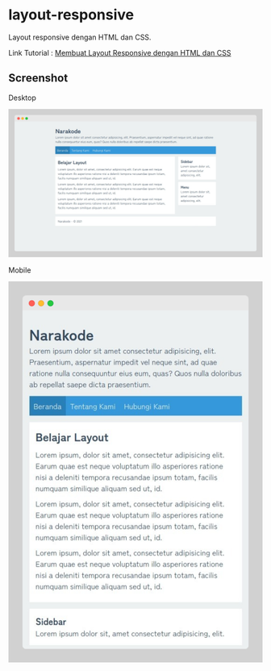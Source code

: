 # layout-responsive

Layout responsive dengan HTML dan CSS.

Link Tutorial : [Membuat Layout Responsive dengan HTML dan CSS](https://www.narakode.com/membuat-layout-responsive-html-css)

## Screenshot

Desktop

![Layout Desktop](desktop.png)

Mobile

![Layout Mobile](mobile.png)
